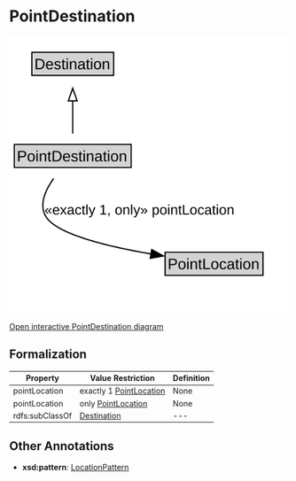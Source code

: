 # PointDestination

![PointDestination Diagram](../diagrams/PointDestination.svg)

<a href="../../diagrams/PointDestination.svg">Open interactive PointDestination diagram</a>

## Formalization

| Property | Value Restriction | Definition |
|----------|-------------------|------------|
| pointLocation | exactly 1 [PointLocation](PointLocation.md) | None |
| pointLocation | only [PointLocation](PointLocation.md) | None |
| rdfs:subClassOf | [Destination](Destination.md) | --- |

## Other Annotations

- **xsd:pattern**: [LocationPattern](LocationPattern.md)

